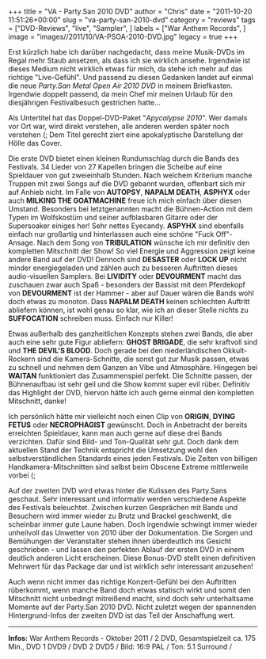 +++
title = "VA -  Party.San 2010 DVD"
author = "Chris"
date = "2011-10-20 11:51:26+00:00"
slug = "va-party-san-2010-dvd"
category = "reviews"
tags = ["DVD-Reviews", "live", "Sampler", ]
labels = ["War Anthem Records", ]
image = "images//2011/10/VA-PSOA-2010-DVD.jpg"
legacy = true
+++

Erst kürzlich habe ich darüber nachgedacht, dass meine Musik-DVDs im Regal mehr Staub ansetzen, als dass ich sie wirklich ansehe. Irgendwie ist dieses Medium nicht wirklich etwas für mich, da stehe ich mehr auf das richtige "Live-Gefühl". Und passend zu diesen Gedanken landet auf einmal die neue _Party.San Metal Open Air 2010 DVD_ in meinem Briefkasten. Irgendwie doppelt passend, da mein Chef mir meinen Urlaub für den diesjährigen Festivalbesuch gestrichen hatte...

Als Untertitel hat das Doppel-DVD-Paket "_Apycalypse 2010_". Wer damals vor Ort war, wird direkt verstehen, alle anderen werden später noch verstehen (; Dem Titel gerecht ziert eine apokalyptische Darstellung der Hölle das Cover.

Die erste DVD bietet einen kleinen Rundumschlag durch die Bands des Festivals. 34 Lieder von 27 Kapellen bringen die Scheibe auf eine Spieldauer von gut zweieinhalb Stunden. Nach welchem Kriterium manche Truppen mit zwei Songs auf die DVD gebannt wurden, offenbart sich mir auf Anhieb nicht. Im Falle von **AUTOPSY**, **NAPALM DEATH**, **ASPHYX** oder auch **MILKING THE GOATMACHINE** freue ich mich einfach über diesen Umstand. Besonders bei letztgenannten macht die Bühnen-Action mit dem Typen im Wolfskostüm und seiner aufblasbaren Gitarre oder der Supersoaker einiges her! Sehr nettes Eyecandy. **ASPYHX** sind ebenfalls einfach nur großartig und hinterlassen auch eine schöne "Fuck Off"-Ansage.
Nach dem Song von **TRIBULATION** wünsche ich mir definitiv den kompletten Mitschnitt der Show! So viel Energie und Aggression zeigt keine andere Band auf der DVD! Dennoch sind **DESASTER** oder **LOCK UP** nicht minder energiegeladen und zählen auch zu besseren Auftritten dieses audio-visuellen Samplers. Bei **LIVIDITY** oder **DEVOURMENT** macht das zuschauen zwar auch Spaß - besonders der Bassist mit dem Pferdekopf von **DEVOURMENT** ist der Hammer - aber auf Dauer wären die Bands wohl doch etwas zu monoton.
Dass **NAPALM DEATH** keinen schlechten Auftritt abliefern können, ist wohl genau so klar, wie ich an dieser Stelle nichts zu **SUFFOCATION** schreiben muss. Einfach nur Killer!

Etwas außerhalb des ganzheitlichen Konzepts stehen zwei Bands, die aber auch eine sehr gute Figur abliefern: **GHOST BRIGADE**, die sehr kraftvoll sind und **THE DEVIL'S BLOOD**. Doch gerade bei den niederländischen Okkult-Rockern sind die Kamera-Schnitte, die sonst gut zur Musik passen, etwas zu schnell und nehmen dem Ganzen an Vibe und Atmosphäre. Hingegen bei **WAITAN** funktioniert das Zusammenspiel perfekt. Die Schnitte passen, der Bühnenaufbau ist sehr geil und die Show kommt super evil rüber. Definitiv das Highlight der DVD, hiervon hätte ich auch gerne einmal den kompletten Mitschnitt, danke!

Ich persönlich hätte mir vielleicht noch einen Clip von **ORIGIN**, **DYING FETUS** oder **NECROPHAGIST** gewünscht. Doch in Anbetracht der bereits erreichten Spieldauer, kann man auch gerne auf diese drei Bands verzichten. Dafür sind Bild- und Ton-Qualität sehr gut. Doch dank dem aktuellen Stand der Technik entspricht die Umsetzung wohl den selbstverständlichen Standards eines jeden Festivals. Die Zeiten von billigen Handkamera-Mitschnitten sind selbst beim Obscene Extreme mittlerweile vorbei (;

Auf der zweiten DVD wird etwas hinter die Kulissen des Party.Sans geschaut. Sehr interessant und informativ werden verschiedene Aspekte des Festivals beleuchtet. Zwischen kurzen Gesprächen mit Bands und Besuchern wird immer wieder zu Brutz und Brackel geschwenkt, die scheinbar immer gute Laune haben. Doch irgendwie schwingt immer wieder unheilvoll das Unwetter von 2010 über der Dokumentation. Die Sorgen und Bemühungen der Veranstalter stehen ihnen überdeutlich ins Gesicht geschrieben - und lassen den perfekten Ablauf der ersten DVD in einem deutlich anderen Licht erscheinen. Diese Bonus-DVD stellt einen definitiven Mehrwert für das Package dar und ist wirklich sehr interessant anzusehen!

Auch wenn nicht immer das richtige Konzert-Gefühl bei den Auftritten rüberkommt, wenn manche Band doch etwas statisch wirkt und somit den Mitschnitt nicht unbedingt mitreißend macht, sind doch sehr unterhaltsame Momente auf der Party.San 2010 DVD. Nicht zuletzt wegen der spannenden Hintergrund-Infos der zweiten DVD ist das Teil der Anschaffung wert.



---
**Infos:**
War Anthem Records - Oktober 2011 / 
2 DVD, Gesamtspielzeit ca. 175 Min., DVD 1 DVD9 / DVD 2 DVD5 / 
Bild: 16:9 PAL / 
Ton: 5.1 Surround / 
